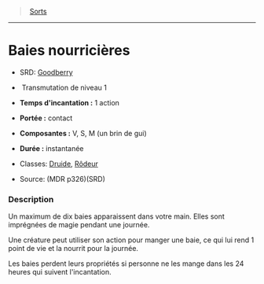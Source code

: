 ﻿---
!SpellItem
Family: SpellHD
Level: 1
Type: Transmutation
CastingTime: 1 action
Range: contact
Components: V, S, M (un brin de gui)
Duration: instantanée
Classes: '[Druide](hd_druid.md), [Rôdeur](hd_ranger.md)'
Id: spells_hd.md#baies-nourricières
ParentLink: spells_hd.md#sorts
Name: Baies nourricières
ParentName: Sorts
NameLevel: 1
AltName: '[Goodberry](srd_spells_goodberry.md)'
Source: (MDR p326)(SRD)
Attributes: {}
---
> [Sorts](hd_spells.md)

---

# Baies nourricières

- SRD: [Goodberry](srd_spells_goodberry.md)

-  Transmutation de niveau 1

- **Temps d'incantation :** 1 action

- **Portée :** contact

- **Composantes :** V, S, M (un brin de gui)

- **Durée :** instantanée

- Classes: [Druide](hd_druid.md), [Rôdeur](hd_ranger.md)

- Source: (MDR p326)(SRD)

### Description

Un maximum de dix baies apparaissent dans votre main. Elles sont imprégnées de magie pendant une journée.

Une créature peut utiliser son action pour manger une baie, ce qui lui rend 1 point de vie et la nourrit pour la journée.

Les baies perdent leurs propriétés si personne ne les mange dans les 24 heures qui suivent l'incantation.

